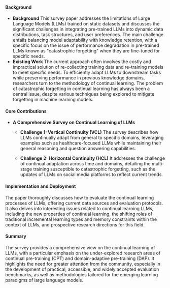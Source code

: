 #### Background
- **Background**
This survey paper addresses the limitations of Large Language Models (LLMs) trained on static datasets and discusses the significant challenges in integrating pre-trained LLMs into dynamic data distributions, task structures, and user preferences. The main challenge entails balancing model adaptability with knowledge retention, with a specific focus on the issue of performance degradation in pre-trained LLMs known as "catastrophic forgetting" when they are fine-tuned for specific needs.
- **Existing Work**
The current approach often involves the costly and impractical solution of re-collecting training data and re-training models to meet specific needs. To efficiently adapt LLMs to downstream tasks while preserving performance in previous knowledge domains, researchers turn to the methodology of continual learning. The problem of catastrophic forgetting in continual learning has always been a central issue, despite various techniques being explored to mitigate forgetting in machine learning models.

#### Core Contributions
  - **A Comprehensive Survey on Continual Learning of LLMs**
     - **Challenge 1: Vertical Continuity (VCL)**
        The survey describes how LLMs continually adapt from general to specific domains, leveraging examples such as healthcare-focused LLMs while maintaining their general reasoning and question answering capabilities.

     - **Challenge 2: Horizontal Continuity (HCL)**
        It addresses the challenge of continual adaptation across time and domains, detailing the multi-stage training susceptible to catastrophic forgetting, such as the updates of LLMs on social media platforms to reflect current trends.

#### Implementation and Deployment
The paper thoroughly discusses how to evaluate the continual learning processes of LLMs, offering current data sources and evaluation protocols. It also delves into interesting issues related to continual learning LLMs, including the new properties of continual learning, the shifting roles of traditional incremental learning types and memory constraints within the context of LLMs, and prospective research directions for this field.

#### Summary
The survey provides a comprehensive view on the continual learning of LLMs, with a particular emphasis on the under-explored research areas of continual pre-training (CPT) and domain-adaptive pre-training (DAP). It highlights the need for greater attention from the community, especially in the development of practical, accessible, and widely accepted evaluation benchmarks, as well as methodologies tailored for the emerging learning paradigms of large language models.